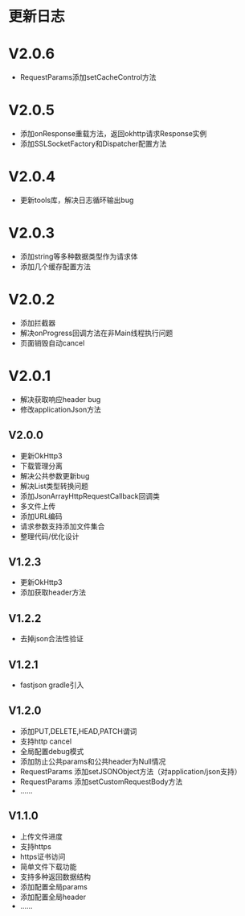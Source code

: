 # 更新日志
# V2.0.6
* RequestParams添加setCacheControl方法

# V2.0.5
* 添加onResponse重载方法，返回okhttp请求Response实例
* 添加SSLSocketFactory和Dispatcher配置方法

# V2.0.4
* 更新tools库，解决日志循环输出bug

# V2.0.3
* 添加string等多种数据类型作为请求体
* 添加几个缓存配置方法

# V2.0.2
* 添加拦截器
* 解决onProgress回调方法在非Main线程执行问题
* 页面销毁自动cancel

# V2.0.1
* 解决获取响应header bug
* 修改applicationJson方法

## V2.0.0
* 更新OkHttp3
* 下载管理分离
* 解决公共参数更新bug
* 解决List<Bean>类型转换问题
* 添加JsonArrayHttpRequestCallback回调类
* 多文件上传
* 添加URL编码
* 请求参数支持添加文件集合
* 整理代码/优化设计

## V1.2.3
* 更新OkHttp3
* 添加获取header方法

## V1.2.2
* 去掉json合法性验证

## V1.2.1
* fastjson gradle引入

## V1.2.0
* 添加PUT,DELETE,HEAD,PATCH谓词
* 支持http cancel
* 全局配置debug模式
* 添加防止公共params和公共header为Null情况
* RequestParams 添加setJSONObject方法（对application/json支持）
* RequestParams 添加setCustomRequestBody方法
* …… 

## V1.1.0
* 上传文件进度
* 支持https
* https证书访问
* 简单文件下载功能
* 支持多种返回数据结构
* 添加配置全局params
* 添加配置全局header
* ……